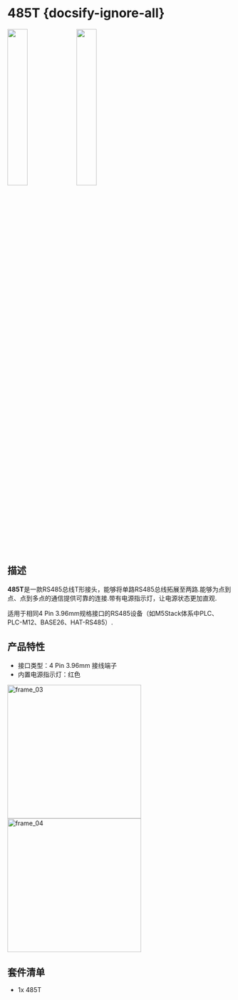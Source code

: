 # 485T {docsify-ignore-all}

<img src="assets\img\product_pics\accessory\485t\485t_01.jpg" width="30%" height="30%"> <img src="assets\img\product_pics\accessory\485t\485t_02.jpg" width="30%" height="30%">



## 描述

**485T**是一款RS485总线T形接头，能够将单路RS485总线拓展至两路.能够为点到点、点到多点的通信提供可靠的连接.带有电源指示灯，让电源状态更加直观.

适用于相同4 Pin 3.96mm规格接口的RS485设备（如M5Stack体系中PLC、PLC-M12、BASE26、HAT-RS485）.


## 产品特性

-  接口类型：4 Pin 3.96mm 接线端子
-  内置电源指示灯：红色

<img src="assets\img\product_pics\accessory\485t\485t_03.jpg" alt="frame_03" width="300px" height="300px"> <img src="assets\img\product_pics\accessory\485t\485t_04.jpg" alt="frame_04" width="300px" height="300px">

## 套件清单

-  1x 485T


<script>

   var purchase_link = 'https://m5stack.com/collections/m5-accessory/products/m5stack-rs485t';


   anchor_search(purchase_link);
   scrollFunc();

</script>
